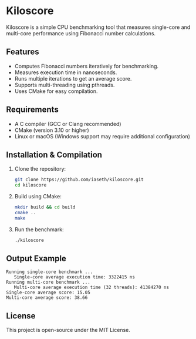 # Kiloscore

Kiloscore is a simple CPU benchmarking tool that measures single-core and multi-core performance using Fibonacci number calculations.

## Features
- Computes Fibonacci numbers iteratively for benchmarking.
- Measures execution time in nanoseconds.
- Runs multiple iterations to get an average score.
- Supports multi-threading using pthreads.
- Uses CMake for easy compilation.

## Requirements
- A C compiler (GCC or Clang recommended)
- CMake (version 3.10 or higher)
- Linux or macOS (Windows support may require additional configuration)

## Installation & Compilation
1. Clone the repository:
   ```sh
   git clone https://github.com/iaseth/kiloscore.git
   cd kiloscore
   ```
2. Build using CMake:
   ```sh
   mkdir build && cd build
   cmake ..
   make
   ```
3. Run the benchmark:
   ```sh
   ./kiloscore
   ```

## Output Example
```
Running single-core benchmark ...
   Single-core average execution time: 3322415 ns
Running multi-core benchmark ...
   Multi-core average execution time (32 threads): 41384270 ns
Single-core average score: 15.05
Multi-core average score: 38.66
```

## License
This project is open-source under the MIT License.

